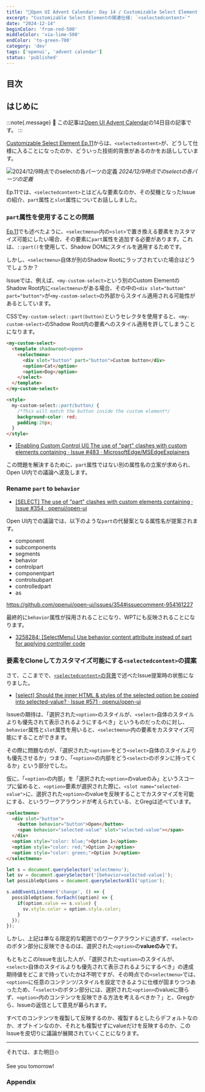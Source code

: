 ```yaml
---
title: "🎄Open UI Advent Calendar: Day 14 / Customizable Select Element Ep.12"
excerpt: "Customizable Select Elementの関連仕様: `<selectedcontent>`"
date: "2024-12-14"
beginColor: 'from-red-500'
middleColor: 'via-lime-500'
endColor: 'to-green-700'
category: 'dev'
tags: ['openui', 'advent calendar']
status: 'published'
---
```

## 目次

## はじめに

:::note{.message}
🎄 この記事は[Open UI Advent Calendar](https://adventar.org/calendars/10293)の14日目の記事です。
:::

[Customizable Select Element Ep.11](https://blog.sakupi01.com/dev/articles/2024-openui-advent-13)からは、`<selectedcontent>`が、どうして仕様に入ることになったのか、どういった技術的背景があるのかをお話ししています。

![2024/12/9時点でのselectの各パーツの定義](/select-anatomy.png)
*2024/12/9時点でのselectの各パーツの定義*

Ep.11では、`<selectedcontent>`とはどんな要素なのか、その契機となったIssueの紹介、`part`属性と`slot`属性についてお話ししました。

### `part`属性を使用することの問題

[Ep.11](https://blog.sakupi01.com/dev/articles/2024-openui-advent-13)でも述べたように、`<selectmenu>`内の`<slot>`で置き換える要素をカスタマイズ可能にしたい場合、その要素に`part`属性を追加する必要があります。これは、`::part()`を使用して、Shadow DOMにスタイルを適用するためです。

しかし、`<selectmenu>`自体が別のShadow Rootにラップされていた場合はどうでしょうか？

Issueでは、例えば、`<my-custom-select>`という別のCustom ElementのShadow Root内に`<selectmenu>`がある場合、その中の`<div slot="button" part="button">`が`<my-custom-select>`の外部からスタイル適用される可能性があるとしています。

CSSで`my-custom-select::part(button)`というセレクタを使用すると、`<my-custom-select>`のShadow Root内の要素へのスタイル適用を許してしまうことになります。

```html
<my-custom-select>
  <template shadowroot=open>
    <selectmenu>
      <div slot="button" part="button">Custom button</div>
      <option>Cat</option>
      <option>Dog</option>
    </select>
  </template>
</my-custom-select>

<style>
  my-custom-select::part(button) {
    /*This will match the button inside the custom element*/
    background-color: red;
    padding:20px;
  }
</style>
```

- [[Enabling Custom Control UI] The use of "part" clashes with custom elements containing <selectmenu> · Issue #483 · MicrosoftEdge/MSEdgeExplainers](https://github.com/MicrosoftEdge/MSEdgeExplainers/issues/483)

この問題を解決するために、`part`属性ではない別の属性名の立案が求められ、Open UI内での議論へ波及します。

### Rename `part` to `behavior`

- [[SELECT] The use of "part" clashes with custom elements containing <selectmenu> · Issue #354 · openui/open-ui](https://github.com/openui/open-ui/issues/354)

Open UI内での議論では、以下のような`part`の代替案となる属性名が提案されます。

- component
- subcomponents
- segments
- behavior
- controlpart
- componentpart
- controlsubpart
- controlledpart
- as

https://github.com/openui/open-ui/issues/354#issuecomment-954161227

最終的に`behavior`属性が採用されることになり、WPTにも反映されることになります。

- [3258284: [SelectMenu] Use behavior content attribute instead of part for applying controller code](https://chromium-review.googlesource.com/c/chromium/src/+/3258284)

### 要素をCloneしてカスタマイズ可能にする`<selectedcontent>`の提案

さて、ここまでで、[`<selectedcontent>`の背景](https://blog.sakupi01.com/dev/articles/2024-openui-advent-13#selectedcontentの背景)で述べたIssue提案時の状態になりました。

- [[select] Should the inner HTML & styles of the selected option be copied into selected-value? · Issue #571 · openui/open-ui](https://github.com/openui/open-ui/issues/571)

Issueの期待は、「選択された`<option>`のスタイルが、`<select>`自体のスタイルよりも優先されて表示されるようにするべき」というものだったのに対し、`behavior`属性と`slot`属性を用いると、`<selectmenu>`内の要素をカスタマイズ可能にすることができます。

その際に問題なのが、「選択された`<option>`をどう`<select>`自体のスタイルよりも優先させるか」つまり、「`<option>`の内部をどう`<select>`のボタンに持ってくるか」という部分でした。

仮に、「`<option>`の内部」を「選択された`<option>`のvalueのみ」というスコープに留めると、`<option>`要素が選択された際に、`<slot name="selected-value">`に、選択された`<option>`のvalueを反映することでカスタマイズを可能にする、というワークアラウンドが考えられている、とGregは述べています。

```html
<selectmenu>
  <div slot="button">
    <button behavior="button">Open</button>
    <span behavior="selected-value" slot="selected-value"></span>
  </div>
  <option style="color: blue;">Option 1</option>
  <option style="color: red;">Option 2</option>
  <option style="color: green;">Option 3</option>
</selectmenu>
```

```js
let s = document.querySelector('selectmenu');
let sv = document.querySelector('[behavior=selected-value]');
let possibleOptions = document.querySelectorAll('option');

s.addEventListener('change', () => {
  possibleOptions.forEach((option) => {
    if(option.value == s.value) {
      sv.style.color = option.style.color;
    } 
  });
});
```

しかし、上記は単なる限定的な範囲でのワークアラウンドに過ぎず、`<select>`のボタン部分に反映できるのは、選択された`<option>`の**valueのみ**です。

もともとこのIssueを出した人が、「選択された`<option>`のスタイルが、`<select>`自体のスタイルよりも優先されて表示されるようにするべき」の達成期待値をどこまで持っていたかは不明ですが、その時点での`<selectmenu>`では、`<option>`に任意のコンテンツ/スタイルを設定できるように仕様が固まりつつあったため、「`<select>`のボタン部分には、選択された`<option>`のvalueに限らず、`<option>`内のコンテンツを反映できる方法を考えるべきか？」と、Gregから、Issueの返信として意見が募られます。

すべてのコンテンツを複製して反映するのか、複製するとしたらデフォルトなのか、オプトインなのか、それとも複製せずにvalueだけを反映するのか、このIssueを皮切りに議論が展開されていくことになります。

***

それでは、また明日⛄

See you tomorrow!

### Appendix
